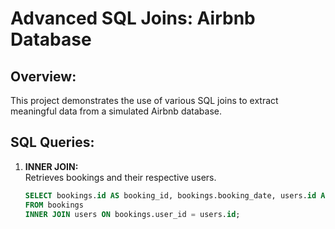 # Advanced SQL Joins: Airbnb Database

## Overview:
This project demonstrates the use of various SQL joins to extract meaningful data from a simulated Airbnb database.

## SQL Queries:
1. **INNER JOIN:**  
   Retrieves bookings and their respective users.  
   ```sql
   SELECT bookings.id AS booking_id, bookings.booking_date, users.id AS user_id, users.name
   FROM bookings
   INNER JOIN users ON bookings.user_id = users.id;
